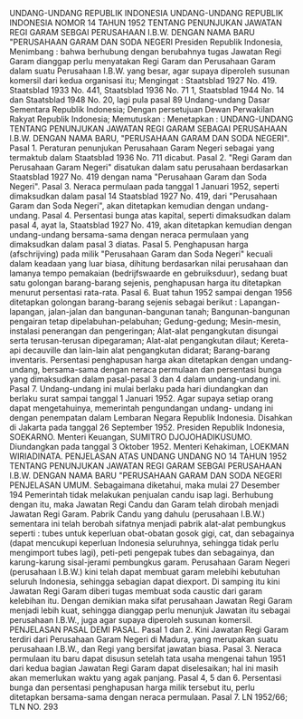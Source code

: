  UNDANG-UNDANG REPUBLIK INDONESIA UNDANG-UNDANG REPUBLIK INDONESIA NOMOR 14 TAHUN 1952 TENTANG PENUNJUKAN JAWATAN REGI GARAM SEBGAI PERUSAHAAN I.B.W. DENGAN NAMA BARU "PERUSAHAAN GARAM DAN SODA NEGERI Presiden Republik Indonesia,
Menimbang :
 bahwa berhubung dengan berubahnya tugas Jawatan Regi Garam dianggap perlu menyatakan Regi Garam dan Perusahaan Garam dalam suatu Perusahaan I.B.W. yang besar, agar supaya diperoleh susunan komersil dari kedua organisasi itu;
Mengingat :
 Staatsblad 1927 No. 419. Staatsblad 1933 No. 441, Staatsblad 1936 No. 71 1, Staatsblad 1944 No. 14 dan Staatsblad 1948 No. 20, lagi pula pasal 89 Undang-undang Dasar Sementara Republik Indonesia; Dengan persetujuan Dewan Perwakilan Rakyat Republik Indonesia; Memutuskan : Menetapkan : UNDANG-UNDANG TENTANG PENUNJUKAN JAWATAN REGI GARAM SEBAGAI PERUSAHAAN I.B.W. DENGAN NAMA BARU, "PERUSAHAAN GARAM DAN SODA NEGERI". Pasal 1. Peraturan penunjukan Perusahaan Garam Negeri sebagai yang termaktub dalam Staatsblad 1936 No. 711 dicabut. Pasal 2. "Regi Garam dan Perusahaan Garam Negeri" disatukan dalam satu perusahaan berdasarkan Staatsblad 1927 No. 419 dengan nama "Perusahaan Garam dan Soda Negeri". Pasal 3. Neraca permulaan pada tanggal 1 Januari 1952, seperti dimaksudkan dalam pasal 14 Staatsblad 1927 No. 419, dari "Perusahaan Garam dan Soda Negeri", akan ditetapkan kemudian dengan undang-undang. Pasal 4. Persentasi bunga atas kapital, seperti dimaksudkan dalam pasal 4, ayat la, Staatsblad 1927 No. 419, akan ditetapkan kemudian dengan undang-undang bersama-sama dengan neraca permulaan yang dimaksudkan dalam pasal 3 diatas. Pasal 5. Penghapusan harga (afschrijving) pada milik "Perusahaan Garam dan Soda Negeri" kecuali dalam keadaan yang luar biasa, dihitung berdasarkan nilai perusahaan dan lamanya tempo pemakaian (bedrijfswaarde en gebruiksduur), sedang buat satu golongan barang-barang sejenis, penghapusan harga itu ditetapkan menurut persentasi rata-rata. Pasal 6. Buat tahun 1952 sampai dengan 1956 ditetapkan golongan barang-barang sejenis sebagai berikut : Lapangan-lapangan, jalan-jalan dan bangunan-bangunan tanah; Bangunan-bangunan pengairan tetap dipelabuhan-pelabuhan; Gedung-gedung; Mesin-mesin, instalasi penerangan dan pengeringan; Alat-alat pengangkutan disungai serta terusan-terusan dipegaraman; Alat-alat pengangkutan dilaut; Kereta-api decauville dan lain-lain alat pengangkutan didarat; Barang-barang inventaris. Persentasi penghapusan harga akan ditetapkan dengan undang- undang, bersama-sama dengan neraca permulaan dan persentasi bunga yang dimaksudkan dalam pasal-pasal 3 dan 4 dalam undang-undang ini. Pasal 7. Undang-undang ini mulai berlaku pada hari diundangkan dan berlaku surat sampai tanggal 1 Januari 1952. Agar supaya setiap orang dapat mengetahuinya, memerintah pengundangan undang- undang ini dengan penempatan dalam Lembaran Negara Republik Indonesia. Disahkan di Jakarta pada tanggal 26 September 1952. Presiden Republik Indonesia, SOEKARNO. Menteri Keuangan, SUMITRO DJOJOHADIKUSUMO. Diundangkan pada tanggal 3 Oktober 1952. Menteri Kehakiman, LOEKMAN WIRIADINATA. PENJELASAN ATAS UNDANG UNDANG NO 14 TAHUN 1952 TENTANG PENUNJUKAN JAWATAN REGI GARAM SEBGAI PERUSAHAAN I.B.W. DENGAN NAMA BARU "PERUSAHAAN GARAM DAN SODA NEGERI PENJELASAN UMUM. Sebagaimana diketahui, maka mulai 27 Desember 194 Pemerintah tidak melakukan penjualan candu isap lagi. Berhubung dengan itu, maka Jawatan Regi Candu dan Garam telah dirobah menjadi Jawatan Regi Garam. Pabrik Candu yang dahulu (perusahaan I.B.W.) sementara ini telah berobah sifatnya menjadi pabrik alat-alat pembungkus seperti : tubes untuk keperluan obat-obatan gosok gigi, cat, dan sebagainya (dapat mencukupi keperluan Indonesia seluruhnya, sehingga tidak perlu mengimport tubes lagi), peti-peti pengepak tubes dan sebagainya, dan karung-karung sisal-jerami pembungkus garam. Perusahaan Garam Negeri (perusahaan I.B.W.) kini telah dapat membuat garam melebihi kebutuhan seluruh Indonesia, sehingga sebagian dapat diexport. Di samping itu kini Jawatan Regi Garam diberi tugas membuat soda caustic dari garam kelebihan itu. Dengan demikian maka sifat perusahaan Jawatan Regi Garam menjadi lebih kuat, sehingga dianggap perlu menunjuk Jawatan itu sebagai perusahaan I.B.W., juga agar supaya diperoleh susunan komersil. PENJELASAN PASAL DEMI PASAL. Pasal 1 dan 2. Kini Jawatan Regi Garam terdiri dari Perusahaan Garam Negeri di Madura, yang merupakan suatu perusahaan I.B.W., dan Regi yang bersifat jawatan biasa. Pasal 3. Neraca permulaan itu baru dapat disusun setelah tata usaha mengenai tahun 1951 dari kedua bagian Jawatan Regi Garam dapat diselesaikan; hal ini masih akan memerlukan waktu yang agak panjang. Pasal 4, 5 dan 6. Persentasi bunga dan persentasi penghapusan harga milik tersebut itu, perlu ditetapkan bersama-sama dengan neraca permulaan. Pasal 7. LN 1952/66; TLN NO. 293
